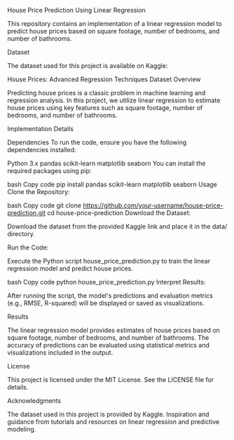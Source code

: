House Price Prediction Using Linear Regression

This repository contains an implementation of a linear regression model to predict house prices based on square footage, number of bedrooms, and number of bathrooms.

Dataset

The dataset used for this project is available on Kaggle:

House Prices: Advanced Regression Techniques Dataset
Overview

Predicting house prices is a classic problem in machine learning and regression analysis. In this project, we utilize linear regression to estimate house prices using key features such as square footage, number of bedrooms, and number of bathrooms.

Implementation Details

Dependencies
To run the code, ensure you have the following dependencies installed:

Python 3.x
pandas
scikit-learn
matplotlib
seaborn
You can install the required packages using pip:

bash
Copy code
pip install pandas scikit-learn matplotlib seaborn
Usage
Clone the Repository:

bash
Copy code
git clone https://github.com/your-username/house-price-prediction.git
cd house-price-prediction
Download the Dataset:

Download the dataset from the provided Kaggle link and place it in the data/ directory.

Run the Code:

Execute the Python script house_price_prediction.py to train the linear regression model and predict house prices.

bash
Copy code
python house_price_prediction.py
Interpret Results:

After running the script, the model's predictions and evaluation metrics (e.g., RMSE, R-squared) will be displayed or saved as visualizations.

Results

The linear regression model provides estimates of house prices based on square footage, number of bedrooms, and number of bathrooms. The accuracy of predictions can be evaluated using statistical metrics and visualizations included in the output.

License

This project is licensed under the MIT License. See the LICENSE file for details.

Acknowledgments

The dataset used in this project is provided by Kaggle.
Inspiration and guidance from tutorials and resources on linear regression and predictive modeling.
